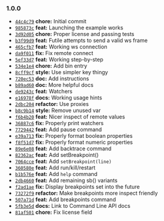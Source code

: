 ### 1.0.0

* [`44c4c79`](https://github.com/buggerjs/node-inspect/commit/44c4c79af5a228ccfd8906f11409b2a33390b878) **chore:** Initial commit
* [`985873c`](https://github.com/buggerjs/node-inspect/commit/985873cfb97146b38480080f9907219c473f1f6f) **feat:** Launching the example works
* [`3d92d05`](https://github.com/buggerjs/node-inspect/commit/3d92d05cca152a2c2647aa64eefc80432638bc4d) **chore:** Proper license and passing tests
* [`b3f99d9`](https://github.com/buggerjs/node-inspect/commit/b3f99d981038b17663fcfd984d2f5d6d9b51ee18) **feat:** Futile attempts to send a valid ws frame
* [`465cfb7`](https://github.com/buggerjs/node-inspect/commit/465cfb7b295aebb48b285c26f6de9c4657fe590d) **feat:** Working ws connection
* [`da9f011`](https://github.com/buggerjs/node-inspect/commit/da9f01118e2b144f2da8cd370113a608526774a1) **fix:** Fix remote connect
* [`5ef33d7`](https://github.com/buggerjs/node-inspect/commit/5ef33d7892cc49becb4c66098fc7927bc74b014a) **feat:** Working step-by-step
* [`534e1e4`](https://github.com/buggerjs/node-inspect/commit/534e1e46b307d61d51eb4c0aab4a3b17c17aea3d) **chore:** Add bin entry
* [`8cff9cf`](https://github.com/buggerjs/node-inspect/commit/8cff9cfb0138b5ecff0f5f6a7839dbfddc0684fd) **style:** Use simpler key thingy
* [`720ec53`](https://github.com/buggerjs/node-inspect/commit/720ec53a5b251ab3caf27f06b60924efb9e03a92) **doc:** Add instructions
* [`b89ad60`](https://github.com/buggerjs/node-inspect/commit/b89ad601b885a417e6433b1609477d8453f498a1) **doc:** More helpful docs
* [`de9243c`](https://github.com/buggerjs/node-inspect/commit/de9243c95eabe733d05952229340808c3cebf129) **feat:** Watchers
* [`e16978f`](https://github.com/buggerjs/node-inspect/commit/e16978ff8e4b2b2bdccf88fd7d3905f525822981) **docs:** Working usage hints
* [`2dbc204`](https://github.com/buggerjs/node-inspect/commit/2dbc2042145fd97169fc7536186a449715e27810) **refactor:** Use proxies
* [`b8c9b14`](https://github.com/buggerjs/node-inspect/commit/b8c9b147713f63181396d5a7fe4c2f737b733b4c) **style:** Remove unused var
* [`f6b4b20`](https://github.com/buggerjs/node-inspect/commit/f6b4b20a1d28d91cfe452b995f7dbe5f7c749e89) **feat:** Nicer inspect of remote values
* [`36887c6`](https://github.com/buggerjs/node-inspect/commit/36887c66bbf26d540f087f80ddfec38462a33bdf) **fix:** Properly print watchers
* [`7729442`](https://github.com/buggerjs/node-inspect/commit/77294426157a28cc76e339cb13916a205182641e) **feat:** Add pause command
* [`e39a713`](https://github.com/buggerjs/node-inspect/commit/e39a7134873f06da37baaa9b6252cede4ad38d7a) **fix:** Properly format boolean properties
* [`f8f51d7`](https://github.com/buggerjs/node-inspect/commit/f8f51d7a01e8d74023306a08a3d6e2da63d123e1) **fix:** Properly format numeric properties
* [`89e6e08`](https://github.com/buggerjs/node-inspect/commit/89e6e087220f3c3cb628ac7541c44298485a2e04) **feat:** Add backtrace command
* [`82362ac`](https://github.com/buggerjs/node-inspect/commit/82362acfc7ce22b4cccc64889ec136dedc8895ec) **feat:** Add setBreakpoint()
* [`7064cce`](https://github.com/buggerjs/node-inspect/commit/7064ccec3b103683088d532abfe5b4e7c066948b) **feat:** Add `setBreakpoint(line)`
* [`360580e`](https://github.com/buggerjs/node-inspect/commit/360580eba4353e81311e56df018eec0ca233da11) **feat:** Add run/kill/restart
* [`b1b576e`](https://github.com/buggerjs/node-inspect/commit/b1b576e2645723a8575df544e0bfb672d60d9d91) **feat:** Add `help` command
* [`2db4660`](https://github.com/buggerjs/node-inspect/commit/2db46609cd1c8543d31ebd5dc47e4c27ec254841) **feat:** Add remaining sb() variants
* [`f2ad1ae`](https://github.com/buggerjs/node-inspect/commit/f2ad1aeedafb154043d70bb9195b10986d311d26) **fix:** Display breakpoints set into the future
* [`73272f9`](https://github.com/buggerjs/node-inspect/commit/73272f9ace1f8546f8cad1d53627dbffba50bb4e) **refactor:** Make breakpoints more inspect friendly
* [`507a71d`](https://github.com/buggerjs/node-inspect/commit/507a71de345a3de7fe144517e9f5ea264ff993e3) **feat:** Add breakpoints command
* [`5fb3e5d`](https://github.com/buggerjs/node-inspect/commit/5fb3e5d17bbcfd45b264431547b3cf0b781c7640) **docs:** Link to Command Line API docs
* [`81af501`](https://github.com/buggerjs/node-inspect/commit/81af501bbf85397e2078310c7f24a9ac5b7f02dc) **chore:** Fix license field
